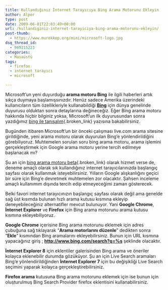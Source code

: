 ```yaml
---
title: Kullandığınız İnternet Tarayıcıya Bing Arama Motorunu Ekleyin
author: Alper
type: post
date: 2009-06-01T22:03:49+00:00
url: /kullandiginiz-internet-tarayiciya-bing-arama-motorunu-ekleyin/
post-thumb:
  - https://www.murekkep.org/mini/microsoft-logo.jpg
dsq_thread_id:
  - 949215223
categories:
  - Masaüstü
tags:
  - firefox
  - internet tarayıcı
  - microsoft

---
```

Microsoft&#8217;un yeni duyurduğu **arama motoru Bing** ile ilgili haberleri artık sıkça duymaya başlamışsınızdır. Henüz sadece Amerika üzerindeki kullanıcıların tüm özellikleriyle kullanabildiği **[Bing][1]** için dünya genelinde duyurusu olduktan sonra detaylarına değineceğiz. Eğer Bing arama motoru hakkında hiçbir bilginiz yoksa, Microsoft&#8217;un ilk duyurusundan sonra yazdığımız [bing ile tanışalım][2]{.broken_link} yazısına bakabilirsiniz. 

Bugünden itibaren Microsoft’un bir önceki çalışması live.com arama sitesine girildiğinde, yeni arama motoru olarak duyurulan Bing’e yönlendirildiğini görebiliyoruz. Muhtemelen sorulan soru bing arama motoru, arama işlemini gerçekleştirmek için Google arama motoru yerine tercih edilmeye başlanacak mı? 

Şu an için [bing arama motoru beta][3]{.broken_link} olarak hizmet verse de, deneme amaçlı olarak sık kullandığınız internet tarayıcılarınızda başlangıç sayfası olarak kullanmak isteyebilirsiniz. Yılların Google alışkanlığını geçici bir süre için Bing&#8217;e devretmek muhtemelen zor olacaktır. Şahsen inceleme amaçlı kullanımım dışında tercih edip etmeyeceğimi zaman gösterecek. 

Belki favori internet tarayıcınızın başlangıç sayfası olarak değil ama genelde sağ üst kısımda bulunan hızlı arama kutusu kısmına ekleyip deneyebileceğiniz alternatifler mevcut bulunuyor. Yani **Google Chrome**, **İnternet Explorer** ve **Firefox** için Bing arama motorunu arama kutusu kısmına ekleyebiliyoruz. 

**Google Chrome** içerisine Bing arama motorunu eklemek için adres çubuğuna sağ tıklayarak &#8220;**Arama motorlarını düzenle**&#8221; dedikten sonra &#8220;**Ekle**&#8221; kısmından Bing aramalarını ekleyebilirsiniz. Bunun için URL kısmına yapacağınız giriş ; **http://www.bing.com/search?q=%s** şeklinde olacaktır. 

**İnternet Explorer 8** için eklentiler galerisinden Bing arama ve öneriler kolayca eklenebilir durumda gözüküyor. Şu an için Live Search aramaları Bing&#8217;e yönlendirildiğinden **İnternet Explorer 7** için bu değişikliği Live Search seçimini yaparak kolayca gerçekleştirebilirsiniz. 

**Firefox arama** kutusuna Bing arama motorunu eklemek için ise bunun için oluşturulmuş Bing Search Provider firefox eklentisini kullanabilirsiniz.

 [1]: http://bing.com
 [2]: https://www.murekkep.org/microsoftun-yeni-arama-motoru-bing-ile-tanisalim-2898
 [3]: https://www.murekkep.org/microsoftun-yeni-arama-motoru-bing-beta-olarak-yayinda-3259